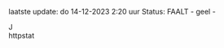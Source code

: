 laatste update: 
do 14-12-2023  2:20   uur 
Status: FAALT - geel - 
<div class="service R">J</div><div class="service Y">httpstat</div>